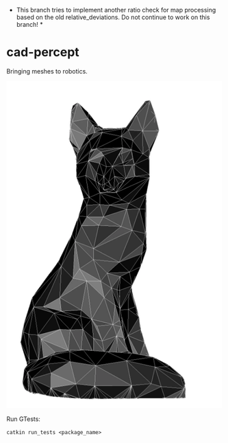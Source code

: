 * This branch tries to implement another ratio check for map processing based on the old relative_deviations. Do not continue to work on this branch! *

# cad-percept
Bringing meshes to robotics.

![Cat](https://github.com/ethz-asl/cad-percept/blob/master/meshcat.png?raw=true)


Run GTests:

```
catkin run_tests <package_name>
```
